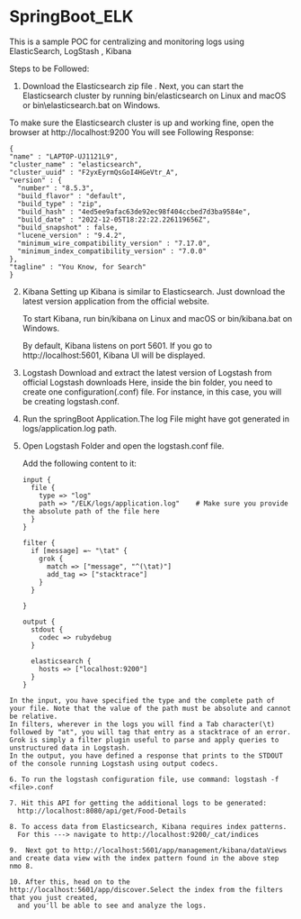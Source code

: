 # SpringBoot_ELK
This is a sample POC for centralizing and monitoring logs using ElasticSearch, LogStash , Kibana

Steps to be Followed:
1. Download the Elasticsearch zip file .
  Next, you can start the Elasticsearch cluster by running bin/elasticsearch on Linux and macOS or bin\elasticsearch.bat on Windows.

  To make sure the Elasticsearch cluster is up and working fine, open the browser at http://localhost:9200
  You will see Following Response:
  ```
  {
  "name" : "LAPTOP-UJ1121L9",
  "cluster_name" : "elasticsearch",
  "cluster_uuid" : "F2yxEyrmQsGoI4HGeVtr_A",
  "version" : {
    "number" : "8.5.3",
    "build_flavor" : "default",
    "build_type" : "zip",
    "build_hash" : "4ed5ee9afac63de92ec98f404ccbed7d3ba9584e",
    "build_date" : "2022-12-05T18:22:22.226119656Z",
    "build_snapshot" : false,
    "lucene_version" : "9.4.2",
    "minimum_wire_compatibility_version" : "7.17.0",
    "minimum_index_compatibility_version" : "7.0.0"
  },
  "tagline" : "You Know, for Search"
  }
  ```
  
2. Kibana
      Setting up Kibana is similar to Elasticsearch. Just download the latest version application from the official website.

      To start Kibana, run bin/kibana on Linux and macOS or bin/kibana.bat on Windows.

      By default, Kibana listens on port 5601. If you go to http://localhost:5601, Kibana UI will be displayed.

3. Logstash
      Download and extract the latest version of Logstash from official Logstash downloads
      Here, inside the bin folder, you need to create one configuration(.conf) file. For instance, in this case, you will be creating logstash.conf.
      
4. Run the springBoot Application.The log File might have got generated in logs/application.log path.
      
      
5.  Open Logstash Folder and open the logstash.conf file.

      Add the following content to it:
      ```
      input {
        file {
          type => "log"
          path => "/ELK/logs/application.log"    # Make sure you provide the absolute path of the file here
        }
      }

      filter {
        if [message] =~ "\tat" {
          grok {
            match => ["message", "^(\tat)"]
            add_tag => ["stacktrace"]
          }
        }

      }

      output {
        stdout {
          codec => rubydebug
        }

        elasticsearch {
          hosts => ["localhost:9200"]
        }
      }    
  ```    
In the input, you have specified the type and the complete path of your file. Note that the value of the path must be absolute and cannot be relative.
In filters, wherever in the logs you will find a Tab character(\t) followed by "at", you will tag that entry as a stacktrace of an error. Grok is simply a filter plugin useful to parse and apply queries to unstructured data in Logstash.
In the output, you have defined a response that prints to the STDOUT of the console running Logstash using output codecs.    

6. To run the logstash configuration file, use command: logstash -f <file>.conf

7. Hit this API for getting the additional logs to be generated:
    http://localhost:8080/api/get/Food-Details
    
8. To access data from Elasticsearch, Kibana requires index patterns.
    For this ---> navigate to http://localhost:9200/_cat/indices
      
9.  Next got to http://localhost:5601/app/management/kibana/dataViews and create data view with the index pattern found in the above step nmo 8.

10. After this, head on to the http://localhost:5601/app/discover.Select the index from the filters that you just created, 
    and you'll be able to see and analyze the logs.
